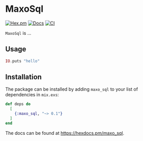 # MaxoSql

[![Hex.pm](https://img.shields.io/hexpm/v/maxo_sql.svg)](https://hex.pm/packages/maxo_sql)
[![Docs](https://img.shields.io/badge/hexdocs-docs-8e7ce6.svg)](https://hexdocs.pm/maxo_sql)
[![CI](https://github.com/maxohq/maxo_sql/actions/workflows/ci.yml/badge.svg)](https://github.com/maxohq/maxo_sql/actions/workflows/ci.yml)

`MaxoSql` is ...

## Usage

```elixir
IO.puts "hello"
```

## Installation

The package can be installed by adding `maxo_sql` to your list of dependencies in `mix.exs`:

```elixir
def deps do
  [
    {:maxo_sql, "~> 0.1"}
  ]
end
```

The docs can be found at <https://hexdocs.pm/maxo_sql>.
